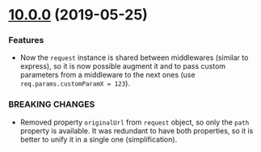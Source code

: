 # [10.0.0](https://github.com/rogerpadilla/prouter/pull/25) (2019-05-25)

### Features
* Now the `request` instance is shared between middlewares (similar to express), so it is now possible augment it and to pass custom parameters from a middleware to the next ones (use `req.params.customParamX = 123`).

### BREAKING CHANGES
* Removed property `originalUrl` from `request` object, so only the `path` property is available. It was redundant to have both properties, so it is better to unify it in a single one (simplification).
